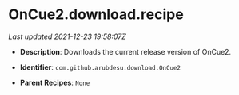 # OnCue2.download.recipe

_Last updated 2021-12-23 19:58:07Z_

- **Description**: Downloads the current release version of OnCue2.

- **Identifier**: `com.github.arubdesu.download.OnCue2`

- **Parent Recipes**: `None`